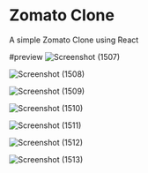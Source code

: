 # Zomato Clone
A simple Zomato Clone using React

#preview
![Screenshot (1507)](https://user-images.githubusercontent.com/95858442/157269335-8879c663-c497-4e99-bb9f-2ca243374833.png)


![Screenshot (1508)](https://user-images.githubusercontent.com/95858442/157269380-e974ef20-1b54-452d-b20c-b02906408783.png)


![Screenshot (1509)](https://user-images.githubusercontent.com/95858442/157269388-49f0a5af-b108-403d-9372-141b558ee0d7.png)


![Screenshot (1510)](https://user-images.githubusercontent.com/95858442/157269412-9b0d4153-110d-4d02-89ad-a37c26969cde.png)


![Screenshot (1511)](https://user-images.githubusercontent.com/95858442/157269433-25d33ac5-83b5-443a-89b0-db18f443bd5d.png)


![Screenshot (1512)](https://user-images.githubusercontent.com/95858442/157269443-06a2a426-49c0-404d-8df3-a4dcfc92a5a5.png)


![Screenshot (1513)](https://user-images.githubusercontent.com/95858442/157269455-81a8a388-21c6-49ac-bd1a-db43b0186fcc.png)


